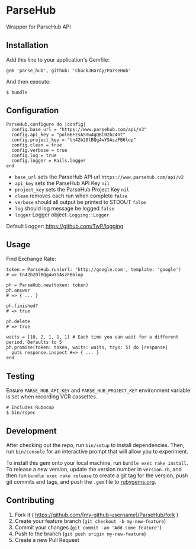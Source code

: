 # ParseHub

Wrapper for ParseHub API

## Installation

Add this line to your application's Gemfile:

    gem 'parse_hub', github: 'ChuckJHardy/ParseHub'

And then execute:

    $ bundle

## Configuration

    ParseHub.configure do |config|
      config.base_url = "https://www.parsehub.com/api/v3"
      config.api_key = "pol6BFzsASYw4gQBl02b24nt"
      config.project_key = "tn42b20lBQg4wYSAszFB6lop"
      config.clean = true
      config.verbose = true
      config.log = true
      config.logger = Rails.logger
    end

* `base_url` sets the ParseHub API url `https://www.parsehub.com/api/v2`
* `api_key` sets the ParseHub API Key `nil`
* `project_key` sets the ParseHub Project Key `nil`
* `clean` removes each run when complete `false`
* `verbose` should all output be printed to STDOUT `false`
* `log` should log message be logged `false`
* `logger` Logger object. `Logging::Logger`

Default Logger: https://github.com/TwP/logging

## Usage

Find Exchange Rate:

    token = ParseHub.run(url: 'http://google.com', template: 'google')
    # => tn42b20lBQg4wYSAszFB6lop

    ph = ParseHub.new(token: token)
    ph.answer
    # => { ... }

    ph.finished?
    # => true

    ph.delete
    # => true

    waits = [10, 2, 1, 1, 1] # Each time you can wait for a different period. Defaults to 5
    ph.promise(token: token, waits: waits, trys: 5) do |response|
      puts response.inspect #=> { ... }
    end

## Testing

Ensure `PARSE_HUB_API_KEY` and `PARSE_HUB_PROJECT_KEY` environment variable is set when recording VCR cassettes.

    # Includes Rubocop
    $ bin/rspec

## Development

After checking out the repo, run `bin/setup` to install dependencies. Then, run `bin/console` for an interactive prompt that will allow you to experiment.

To install this gem onto your local machine, run `bundle exec rake install`. To release a new version, update the version number in `version.rb`, and then run `bundle exec rake release` to create a git tag for the version, push git commits and tags, and push the `.gem` file to [rubygems.org](https://rubygems.org).

## Contributing

1. Fork it ( https://github.com/[my-github-username]/ParseHub/fork )
2. Create your feature branch (`git checkout -b my-new-feature`)
3. Commit your changes (`git commit -am 'Add some feature'`)
4. Push to the branch (`git push origin my-new-feature`)
5. Create a new Pull Request
